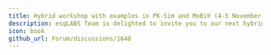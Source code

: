 ```yaml
---
title: Hybrid workshop with examples in PK-Sim and MoBi® (4-5 November 2023)
description: esqLABS Team is delighted to invite you to our next hybrid workshop, with free seats online and on-site, as a pre-meeting workshop to the upcoming ACoP14 conference.
icon: book
github_url: Forum/discussions/1640
---
```

